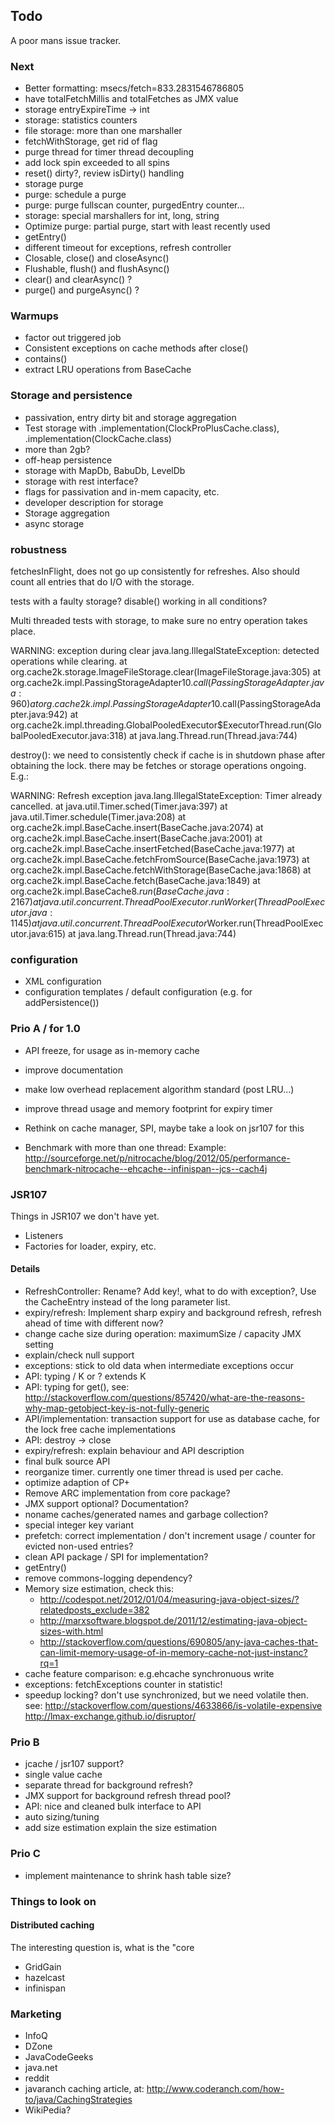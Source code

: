 ## Todo

A poor mans issue tracker.

### Next

  * Better formatting: msecs/fetch=833.2831546786805
  * have totalFetchMillis and totalFetches as JMX value
  * storage entryExpireTime -> int
  * storage: statistics counters
  * file storage: more than one marshaller                                                                                                                                                                                                                                                                                                                                          
  * fetchWithStorage, get rid of flag
  * purge thread for timer thread decoupling
  * add lock spin exceeded to all spins
  * reset() dirty?, review isDirty() handling
  * storage purge
  * purge: schedule a purge
  * purge: purge fullscan counter, purgedEntry counter...
  * storage: special marshallers for int, long, string
  * Optimize purge: partial purge, start with least recently used
  * getEntry()
  * different timeout for exceptions, refresh controller
  * Closable, close() and closeAsync()
  * Flushable, flush() and flushAsync()
  * clear() and clearAsync() ?
  * purge() and purgeAsync() ?

### Warmups

  * factor out triggered job
  * Consistent exceptions on cache methods after close()
  * contains()
  * extract LRU operations from BaseCache

### Storage and persistence

  * passivation, entry dirty bit and storage aggregation
  * Test storage with .implementation(ClockProPlusCache.class), .implementation(ClockCache.class)
  * more than 2gb?
  * off-heap persistence
  * storage with MapDb, BabuDb, LevelDb
  * storage with rest interface?
  * flags for passivation and in-mem capacity, etc.
  * developer description for storage
  * Storage aggregation
  * async storage

### robustness

fetchesInFlight, does not go up consistently for refreshes. Also should count all entries that
do I/O with the storage.

tests with a faulty storage? disable() working in all conditions?

Multi threaded tests with storage, to make sure no entry operation takes place.

WARNING: exception during clear
java.lang.IllegalStateException: detected operations while clearing.
	at org.cache2k.storage.ImageFileStorage.clear(ImageFileStorage.java:305)
	at org.cache2k.impl.PassingStorageAdapter$10.call(PassingStorageAdapter.java:960)
	at org.cache2k.impl.PassingStorageAdapter$10.call(PassingStorageAdapter.java:942)
	at org.cache2k.impl.threading.GlobalPooledExecutor$ExecutorThread.run(GlobalPooledExecutor.java:318)
	at java.lang.Thread.run(Thread.java:744)

destroy(): we need to consistently check if cache is in shutdown phase after obtaining the lock.
there may be fetches or storage operations ongoing. E.g.:

WARNING: Refresh exception
java.lang.IllegalStateException: Timer already cancelled.
	at java.util.Timer.sched(Timer.java:397)
	at java.util.Timer.schedule(Timer.java:208)
	at org.cache2k.impl.BaseCache.insert(BaseCache.java:2074)
	at org.cache2k.impl.BaseCache.insert(BaseCache.java:2001)
	at org.cache2k.impl.BaseCache.insertFetched(BaseCache.java:1977)
	at org.cache2k.impl.BaseCache.fetchFromSource(BaseCache.java:1973)
	at org.cache2k.impl.BaseCache.fetchWithStorage(BaseCache.java:1868)
	at org.cache2k.impl.BaseCache.fetch(BaseCache.java:1849)
	at org.cache2k.impl.BaseCache$8.run(BaseCache.java:2167)
	at java.util.concurrent.ThreadPoolExecutor.runWorker(ThreadPoolExecutor.java:1145)
	at java.util.concurrent.ThreadPoolExecutor$Worker.run(ThreadPoolExecutor.java:615)
	at java.lang.Thread.run(Thread.java:744)

### configuration

  * XML configuration
  * configuration templates / default configuration (e.g. for addPersistence())

### Prio A / for 1.0

  * API freeze, for usage as in-memory cache
  * improve documentation
  * make low overhead replacement algorithm standard (post LRU...)
  * improve thread usage and memory footprint for expiry timer
  * Rethink on cache manager, SPI, maybe take a look on jsr107 for this

  * Benchmark with more than one thread:
    Example: http://sourceforge.net/p/nitrocache/blog/2012/05/performance-benchmark-nitrocache--ehcache--infinispan--jcs--cach4j
    
### JSR107

Things in JSR107 we don't have yet.

  * Listeners
  * Factories for loader, expiry, etc.

#### Details

  * RefreshController: Rename? Add key!, what to do with exception?, 
    Use the CacheEntry instead of the long parameter list.
  * expiry/refresh: Implement sharp expiry and background refresh, refresh ahead of time with different now?
  * change cache size during operation: maximumSize / capacity JMX setting
  * explain/check null support
  * exceptions: stick to old data when intermediate exceptions occur
  * API: typing / K or ? extends K
  * API: typing for get(), see:    http://stackoverflow.com/questions/857420/what-are-the-reasons-why-map-getobject-key-is-not-fully-generic
  * API/implementation: transaction support for use as database cache, for the lock free cache implementations
  * API: destroy -> close
  * expiry/refresh: explain behaviour and API description
  * final bulk source API
  * reorganize timer. currently one timer thread is used per cache.
  * optimize adaption of CP+
  * Remove ARC implementation from core package?
  * JMX support optional? Documentation?
  * noname caches/generated names and garbage collection?
  * special integer key variant
  * prefetch: correct implementation / don't increment usage / counter for evicted non-used entries?
  * clean API package / SPI for implementation?
  * getEntry()
  * remove commons-logging dependency?
  * Memory size estimation, check this:
    * http://codespot.net/2012/01/04/measuring-java-object-sizes/?relatedposts_exclude=382
    * http://marxsoftware.blogspot.de/2011/12/estimating-java-object-sizes-with.html
    * http://stackoverflow.com/questions/690805/any-java-caches-that-can-limit-memory-usage-of-in-memory-cache-not-just-instanc?rq=1
  * cache feature comparison: e.g.ehcache synchronuous write
  * exceptions: fetchExceptions counter in statistic!
  * speedup locking? don't use synchronized, but we need volatile then. see:
    http://stackoverflow.com/questions/4633866/is-volatile-expensive
    http://lmax-exchange.github.io/disruptor/
    

### Prio B

  * jcache / jsr107 support?
  * single value cache
  * separate thread for background refresh?
  * JMX support for background refresh thread pool?
  * API: nice and cleaned bulk interface to API
  * auto sizing/tuning
  * add size estimation explain the size estimation

### Prio C

  * implement maintenance to shrink hash table size?

### Things to look on

#### Distributed caching

The interesting question is, what is the "core

  * GridGain
  * hazelcast
  * infinispan
  
### Marketing 

  * InfoQ
  * DZone
  * JavaCodeGeeks
  * java.net
  * reddit
  * javaranch caching article, at: http://www.coderanch.com/how-to/java/CachingStrategies
  * WikiPedia?

